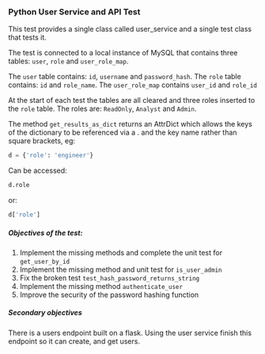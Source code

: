 ### Python User Service and API Test

This test provides a single class called user_service and a single test class that tests it. 

The test is connected to a local instance of MySQL that contains three tables:
`user`, `role` and `user_role_map`. 

The `user` table contains: `id`, `username` and `password_hash`. 
The `role` table contains: `id` and `role_name`. 
The `user_role_map` contains `user_id` and `role_id`

At the start of each test the tables are all cleared and three roles inserted to the `role` table. 
The roles are: `ReadOnly`, `Analyst` and `Admin`. 

The method `get_results_as_dict` returns an AttrDict which allows the keys of the dictionary to be referenced 
via a . and the key name rather than square brackets, eg:
```python 
d = {'role': 'engineer'}
```
Can be accessed:
```python
d.role
```
or:
```python
d['role']
```
 
##### Objectives of the test:
1. Implement the missing methods and complete the unit test for `get_user_by_id`
2. Implement the missing method and unit test for `is_user_admin`
3. Fix the broken test `test_hash_password_returns_string`
4. Implement the missing method `authenticate_user`
5. Improve the security of the password hashing function

##### Secondary objectives
There is a users endpoint built on a flask. Using the user service finish this endpoint so it can create, and get users. 
